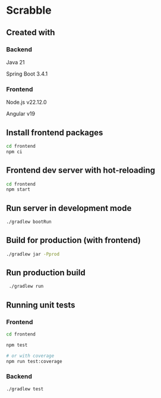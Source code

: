 # Scrabble

## Created with

### Backend
Java 21

Spring Boot 3.4.1

### Frontend
Node.js v22.12.0

Angular v19

## Install frontend packages
```bash
cd frontend
npm ci
```

## Frontend dev server with hot-reloading
```bash
cd frontend
npm start
```

## Run server in development mode
```bash
./gradlew bootRun
```

## Build for production (with frontend)
```bash
./gradlew jar -Pprod
```

## Run production build
```bash
 ./gradlew run
```

## Running unit tests

### Frontend

```bash
cd frontend
```

```bash
npm test

# or with coverage
npm run test:coverage
```

### Backend

```bash
./gradlew test
```
